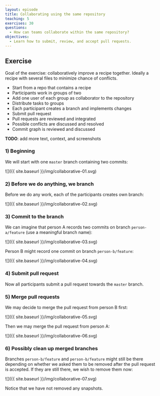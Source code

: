 ```yaml
---
layout: episode
title: Collaborating using the same repository
teaching: 5
exercises: 30
questions:
  - How can teams collaborate within the same repository?
objectives:
  - Learn how to submit, review, and accept pull requests.
---
```


## Exercise

Goal of the exercise: collaboratively improve a recipe together. Ideally a recipe
with several files to minimize chance of conflicts.

- Start from a repo that contains a recipe
- Participants work in groups of two
- Add one user of each group as collaborator to the repository
- Distribute tasks to groups
- Each participant creates a branch and implements changes
- Submit pull request
- Pull requests are reviewed and integrated
- Possible conflicts are discussed and resolved
- Commit graph is reviewed and discussed

**TODO**: add more text, context, and screenshots


### 1) Beginning

We will start with one `master` branch containing two commits:

![]({{ site.baseurl }}/img/collaborative-01.svg)


### 2) Before we do anything, we branch

Before we do any work, each of the participants creates own branch:

![]({{ site.baseurl }}/img/collaborative-02.svg)


### 3) Commit to the branch

We can imagine that person A records two commits on branch `person-a/feature`
(use a meaningful branch name):

![]({{ site.baseurl }}/img/collaborative-03.svg)

Person B might record one commit on branch `person-b/feature`:

![]({{ site.baseurl }}/img/collaborative-04.svg)


### 4) Submit pull request

Now all participants submit a pull request towards the `master` branch.


### 5) Merge pull requests

We may decide to merge the pull request from person B first:

![]({{ site.baseurl }}/img/collaborative-05.svg)

Then we may merge the pull request from person A:

![]({{ site.baseurl }}/img/collaborative-06.svg)


### 6) Possibly clean up merged branches

Branches `person-b/feature` and `person-b/feature` might still be there depending on whether
we asked them to be removed after the pull request is accepted.
If they are still there, we wish to remove them now:

![]({{ site.baseurl }}/img/collaborative-07.svg)

Notice that we have not removed any snapshots.
